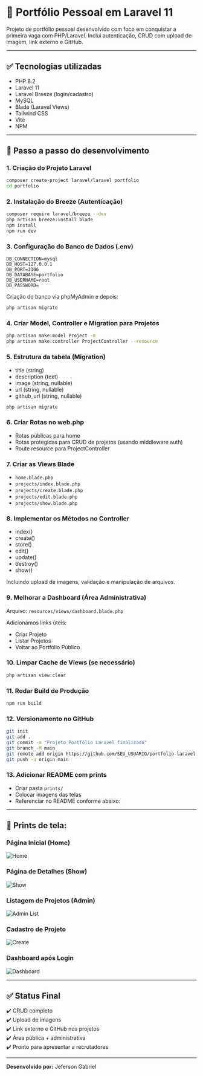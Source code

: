 
# 🚀 Portfólio Pessoal em Laravel 11

Projeto de portfólio pessoal desenvolvido com foco em conquistar a primeira vaga com PHP/Laravel. Inclui autenticação, CRUD com upload de imagem, link externo e GitHub.

---

## ✅ Tecnologias utilizadas

- PHP 8.2
- Laravel 11
- Laravel Breeze (login/cadastro)
- MySQL
- Blade (Laravel Views)
- Tailwind CSS
- Vite
- NPM

---

## 📌 Passo a passo do desenvolvimento

### 1. Criação do Projeto Laravel
```bash
composer create-project laravel/laravel portfolio
cd portfolio
```

### 2. Instalação do Breeze (Autenticação)
```bash
composer require laravel/breeze --dev
php artisan breeze:install blade
npm install
npm run dev
```

### 3. Configuração do Banco de Dados (.env)
```
DB_CONNECTION=mysql
DB_HOST=127.0.0.1
DB_PORT=3306
DB_DATABASE=portfolio
DB_USERNAME=root
DB_PASSWORD=
```
Criação do banco via phpMyAdmin e depois:
```bash
php artisan migrate
```

### 4. Criar Model, Controller e Migration para Projetos
```bash
php artisan make:model Project -m
php artisan make:controller ProjectController --resource
```

### 5. Estrutura da tabela (Migration)
- title (string)
- description (text)
- image (string, nullable)
- url (string, nullable)
- github_url (string, nullable)
```bash
php artisan migrate
```

### 6. Criar Rotas no web.php
- Rotas públicas para home
- Rotas protegidas para CRUD de projetos (usando middleware auth)
- Route resource para ProjectController

### 7. Criar as Views Blade
- `home.blade.php`
- `projects/index.blade.php`
- `projects/create.blade.php`
- `projects/edit.blade.php`
- `projects/show.blade.php`

### 8. Implementar os Métodos no Controller
- index()
- create()
- store()
- edit()
- update()
- destroy()
- show()

Incluindo upload de imagens, validação e manipulação de arquivos.

### 9. Melhorar a Dashboard (Área Administrativa)
Arquivo: `resources/views/dashboard.blade.php`

Adicionamos links úteis:
- Criar Projeto
- Listar Projetos
- Voltar ao Portfólio Público

### 10. Limpar Cache de Views (se necessário)
```bash
php artisan view:clear
```

### 11. Rodar Build de Produção
```bash
npm run build
```

### 12. Versionamento no GitHub
```bash
git init
git add .
git commit -m "Projeto Portfólio Laravel finalizado"
git branch -M main
git remote add origin https://github.com/SEU_USUARIO/portfolio-laravel.git
git push -u origin main
```

### 13. Adicionar README com prints
- Criar pasta `prints/`
- Colocar imagens das telas
- Referenciar no README conforme abaixo:

---

## 🎨 Prints de tela:

### Página Inicial (Home)
![Home](./prints/home.png)

### Página de Detalhes (Show)
![Show](./prints/show.png)

### Listagem de Projetos (Admin)
![Admin List](./prints/admin-list.png)

### Cadastro de Projeto
![Create](./prints/create.png)

### Dashboard após Login
![Dashboard](./prints/dashboard.png)

---

## ✅ Status Final
✔️ CRUD completo  
✔️ Upload de imagens  
✔️ Link externo e GitHub nos projetos  
✔️ Área pública + administrativa  
✔️ Pronto para apresentar a recrutadores  

---

**Desenvolvido por:** Jeferson Gabriel
